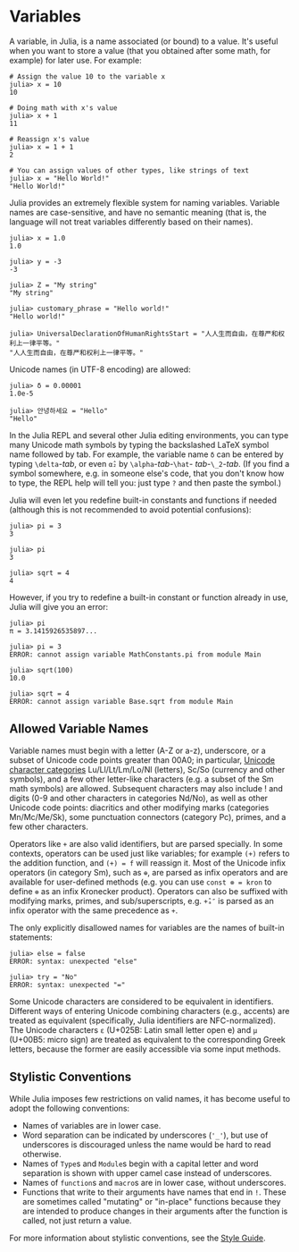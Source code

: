 # Variables

A variable, in Julia, is a name associated (or bound) to a value. It's useful when you want to store a value (that you obtained after some math, for example) for later use. For example:

```julia-repl
# Assign the value 10 to the variable x
julia> x = 10
10

# Doing math with x's value
julia> x + 1
11

# Reassign x's value
julia> x = 1 + 1
2

# You can assign values of other types, like strings of text
julia> x = "Hello World!"
"Hello World!"
```

Julia provides an extremely flexible system for naming variables. Variable names are case-sensitive, and have no semantic meaning (that is, the language will not treat variables differently based on their names).

```jldoctest
julia> x = 1.0
1.0

julia> y = -3
-3

julia> Z = "My string"
"My string"

julia> customary_phrase = "Hello world!"
"Hello world!"

julia> UniversalDeclarationOfHumanRightsStart = "人人生而自由，在尊严和权利上一律平等。"
"人人生而自由，在尊严和权利上一律平等。"
```

Unicode names (in UTF-8 encoding) are allowed:

```jldoctest
julia> δ = 0.00001
1.0e-5

julia> 안녕하세요 = "Hello"
"Hello"
```

In the Julia REPL and several other Julia editing environments, you can type many Unicode math symbols by typing the backslashed LaTeX symbol name followed by tab. For example, the variable name `δ` can be entered by typing `\delta`-*tab*, or even `α̂₂` by `\alpha`-*tab*-`\hat`- *tab*-`\_2`-*tab*. (If you find a symbol somewhere, e.g. in someone else's code, that you don't know how to type, the REPL help will tell you: just type `?` and then paste the symbol.)

Julia will even let you redefine built-in constants and functions if needed (although this is not recommended to avoid potential confusions):

```jldoctest
julia> pi = 3
3

julia> pi
3

julia> sqrt = 4
4
```

However, if you try to redefine a built-in constant or function already in use, Julia will give you an error:

```jldoctest
julia> pi
π = 3.1415926535897...

julia> pi = 3
ERROR: cannot assign variable MathConstants.pi from module Main

julia> sqrt(100)
10.0

julia> sqrt = 4
ERROR: cannot assign variable Base.sqrt from module Main
```

## Allowed Variable Names

Variable names must begin with a letter (A-Z or a-z), underscore, or a subset of Unicode code points greater than 00A0; in particular, [Unicode character categories](http://www.fileformat.info/info/unicode/category/index.htm) Lu/Ll/Lt/Lm/Lo/Nl (letters), Sc/So (currency and other symbols), and a few other letter-like characters (e.g. a subset of the Sm math symbols) are allowed. Subsequent characters may also include ! and digits (0-9 and other characters in categories Nd/No), as well as other Unicode code points: diacritics and other modifying marks (categories Mn/Mc/Me/Sk), some punctuation connectors (category Pc), primes, and a few other characters.

Operators like `+` are also valid identifiers, but are parsed specially. In some contexts, operators can be used just like variables; for example `(+)` refers to the addition function, and `(+) = f` will reassign it. Most of the Unicode infix operators (in category Sm), such as `⊕`, are parsed as infix operators and are available for user-defined methods (e.g. you can use `const ⊗ = kron` to define `⊗` as an infix Kronecker product). Operators can also be suffixed with modifying marks, primes, and sub/superscripts, e.g. `+̂ₐ″` is parsed as an infix operator with the same precedence as `+`.

The only explicitly disallowed names for variables are the names of built-in statements:

```julia-repl
julia> else = false
ERROR: syntax: unexpected "else"

julia> try = "No"
ERROR: syntax: unexpected "="
```

Some Unicode characters are considered to be equivalent in identifiers. Different ways of entering Unicode combining characters (e.g., accents) are treated as equivalent (specifically, Julia identifiers are NFC-normalized). The Unicode characters `ɛ` (U+025B: Latin small letter open e) and `µ` (U+00B5: micro sign) are treated as equivalent to the corresponding Greek letters, because the former are easily accessible via some input methods.

## Stylistic Conventions

While Julia imposes few restrictions on valid names, it has become useful to adopt the following conventions:

* Names of variables are in lower case.
* Word separation can be indicated by underscores (`'_'`), but use of underscores is discouraged unless the name would be hard to read otherwise.
* Names of `Type`s and `Module`s begin with a capital letter and word separation is shown with upper camel case instead of underscores.
* Names of `function`s and `macro`s are in lower case, without underscores.
* Functions that write to their arguments have names that end in `!`. These are sometimes called "mutating" or "in-place" functions because they are intended to produce changes in their arguments after the function is called, not just return a value.

For more information about stylistic conventions, see the [Style Guide](@ref).